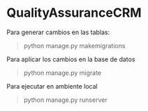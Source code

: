 # QualityAssuranceCRM

Para generar cambios en las tablas:
> python manage.py makemigrations

Para aplicar los cambios en la base de datos
> python manage.py migrate

Para ejecutar en ambiente local
> python manage.py runserver
